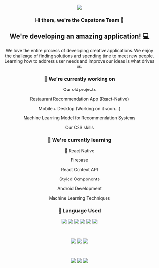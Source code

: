 <div align="center">

![](https://github.com/kyy-95631488/CallCenter/blob/main/assets/SiDokterBackgrond.gif)

<h3>Hi there, we're the <a href="#" target="_blank" rel="noreferrer">Capstone Team</a> 👋</h3>

<h2>We're developing an amazing application! 💻</h2>

<p>We love the entire process of developing creative applications. We enjoy the challenge of finding solutions and spending time to meet new people. Learning how to address user needs and improve our ideas is what drives us.</p>

<h3>🔭 We're currently working on</h3>
<p>Our old projects</p>
<p>Restaurant Recommendation App (React-Native)</p>
<p>Mobile + Desktop (Working on it soon...)</p>
<p>Machine Learning Model for Recommendation Systems</p>
<p>Our CSS skills</p>

<h3>🌱 We're currently learning</h3>
<p>📱 React Native</p>
<p>Firebase</p>
<p>React Context API</p>
<p>Styled Components</p>
<p>Android Development</p>
<p>Machine Learning Techniques</p>  

<h3>💼 Language Used</h3>

![](https://img.shields.io/badge/Code-Kotlin-informational?style=flat&logo=kotlin&color=7F52B8)
![](https://img.shields.io/badge/Code-JavaScript-informational?style=flat&logo=JavaScript&color=F7DF1E)
![](https://img.shields.io/badge/Code-Node.js-informational?style=flat&logo=Node.js&color=8CC84B)
![](https://img.shields.io/badge/Code-React-informational?style=flat&logo=react&color=61DAFB)
![](https://img.shields.io/badge/Code-Python-informational?style=flat&logo=python&color=3776AB)
![](https://img.shields.io/badge/Code-Jupyter-informational?style=flat&logo=Jupyter&color=F37626)

<br>

![](https://img.shields.io/badge/Style-Bootstrap-informational?style=flat&logo=Bootstrap&color=7952B3)
![](https://img.shields.io/badge/Style-CSS3-informational?style=flat&logo=CSS3&color=1572B6)
![](https://img.shields.io/badge/Style-styled--components-informational?style=flat&logo=styled-components&color=DB7093)

<br>

![](https://img.shields.io/badge/Tools-NPM-informational?style=flat&logo=NPM&color=CB3837)
![](https://img.shields.io/badge/Tools-Git-informational?style=flat&logo=Git&color=F05032)
![](https://img.shields.io/badge/Tools-GitHub-informational?style=flat&logo=GitHub&color=181717)

</div>
